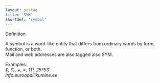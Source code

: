 ```yaml
---
layout: postag
title: 'SYM'
shortdef: 'symbol'
---
```

Definition


A symbol is a word-like entity that differs from ordinary words by form, function, or both.<br/>
Mail and web addresses are also tagged also SYM.<br/>

Examples:<br/>
<i>§, %, +, =, 11°, 25°53’</i><br/>
<i>info.euroopaliikumine.ee</i>
<!-- Interlanguage links updated Pá kvě 14 11:08:25 CEST 2021 -->
